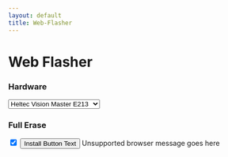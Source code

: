 ```yaml
---
layout: default
title: Web-Flasher
---
```


<!-- Load the esp-web-tools script -->
<script type="module" src="./esp-web-tools/install-button.js?module"></script>

<!-- Script to configure esp-web-tools to match our selection -->
<script type="text/javascript" src="./configure-flasher.js"></script>

<!-- Custom styling for this page -->
<link rel="stylesheet" href="./style.css">

# Web Flasher

### Hardware

<select id="hardwareMenu">
  <!-- "value" should match the directory name in ./firmware -->
  <option value="Vision_Master_E213.bin">Heltec Vision Master E213</option>
  <option value="Vision_Master_E290.bin">Heltec Vision Master E290</option>
  <option value="Wireless_Paper_V1_1.bin">Heltec Wireless Paper V1.1</option>
</select>

### Full Erase
  
<input id="eraseCheckbox" type="checkbox" checked="true" />

<esp-web-install-button id="espWebTools" showLog="true">
  <button slot="activate" id="installButton" onclick="updateFlasherConfig()">Install Button Text</button>
  <span slot="unsupported" id="unsupportedText">Unsupported browser message goes here</span>
</esp-web-install-button>
